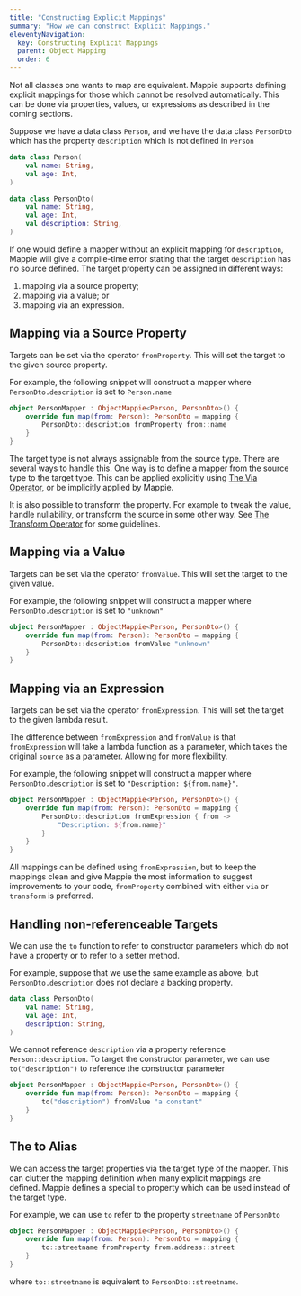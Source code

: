 ```yaml
---
title: "Constructing Explicit Mappings"
summary: "How we can construct Explicit Mappings."
eleventyNavigation:
  key: Constructing Explicit Mappings
  parent: Object Mapping
  order: 6
---
```


Not all classes one wants to map are equivalent. Mappie supports defining explicit mappings for those which cannot
be resolved automatically. This can be done via properties, values, or expressions as described in the coming 
sections.

Suppose we have a data class `Person`, and we have the data class `PersonDto` which has the property `description`
which is not defined in `Person`
```kotlin
data class Person(
    val name: String, 
    val age: Int,
)

data class PersonDto(
    val name: String, 
    val age: Int, 
    val description: String,
)
```
If one would define a mapper without an explicit mapping for `description`, Mappie will give a compile-time error 
stating that the target `description` has no source defined. The target property can be assigned in different ways:
1. mapping via a source property;
2. mapping via a value; or
3. mapping via an expression.

## Mapping via a Source Property
Targets can be set via the operator `fromProperty`. This will set the target to the given source property.

For example, the following snippet will construct a mapper where `PersonDto.description` is set to `Person.name`
```kotlin
object PersonMapper : ObjectMappie<Person, PersonDto>() {
    override fun map(from: Person): PersonDto = mapping {
        PersonDto::description fromProperty from::name
    }
}
```

The target type is not always assignable from the source type. There are several ways to handle this. One way is to
define a mapper from the source type to the target type. This can be applied explicitly using [The Via Operator](/object-mapping/the-via-operator/), 
or be implicitly applied by Mappie. 

It is also possible to transform the property. For example to tweak the value, handle nullability, or transform the 
source in some other way. See [The Transform Operator](/object-mapping/the-transform-operator/) for some guidelines.

## Mapping via a Value
Targets can be set via the operator `fromValue`. This will set the target to the given value.

For example, the following snippet will construct a mapper where `PersonDto.description` is set to `"unknown"`
```kotlin
object PersonMapper : ObjectMappie<Person, PersonDto>() {
    override fun map(from: Person): PersonDto = mapping {
        PersonDto::description fromValue "unknown"
    }
}
```


## Mapping via an Expression
Targets can be set via the operator `fromExpression`. This will set the target to the given lambda result. 

The difference between `fromExpression` and `fromValue` is that `fromExpression` will take a lambda
function as a parameter, which takes the original `source` as a parameter. Allowing for more flexibility. 

For example, the following snippet will construct a mapper where `PersonDto.description` is set to 
`"Description: ${from.name}"`.
```kotlin
object PersonMapper : ObjectMappie<Person, PersonDto>() {
    override fun map(from: Person): PersonDto = mapping {
        PersonDto::description fromExpression { from -> 
            "Description: ${from.name}" 
        }
    }
}
```

All mappings can be defined using `fromExpression`, but to keep the mappings clean and give Mappie the most information
to suggest improvements to your code, `fromProperty` combined with either `via` or `transform` is preferred.

## Handling non-referenceable Targets
We can use the `to` function to refer to constructor parameters which do not have a property or to refer to a setter
method.

For example, suppose that we use the same example as above, but `PersonDto.description` does not declare a backing property.
```kotlin
data class PersonDto(
    val name: String,
    val age: Int,
    description: String,
)
```
We cannot reference `description` via a property reference `Person::description`. To target the constructor parameter,
we can use `to("description")` to reference the constructor parameter
```kotlin
object PersonMapper : ObjectMappie<Person, PersonDto>() {
    override fun map(from: Person): PersonDto = mapping {
        to("description") fromValue "a constant"
    }
}
```

## The to Alias
We can access the target properties via the target type of the mapper. This can clutter the mapping definition when
many explicit mappings are defined. Mappie defines a special `to` property which can be used instead of the target type.

For example, we can use `to` refer to the property `streetname` of `PersonDto`
```kotlin
object PersonMapper : ObjectMappie<Person, PersonDto>() {
    override fun map(from: Person): PersonDto = mapping {
        to::streetname fromProperty from.address::street
    }
}
```
where `to::streetname` is equivalent to `PersonDto::streetname`.
